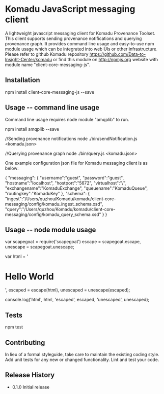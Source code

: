 Komadu JavaScript messaging client
=========

A lightweight javascript messaging client for Komadu Provenance Toolset. This client supports sending provenance notifications and querying provenance graph. It provides command line usage and easy-to-use npm module usage which can be integrated into web UIs or other infrastructure. Please refer to github Komadu repository https://github.com/Data-to-Insight-Center/komadu or find this module on http://npmjs.org website with module name "client-core-messaging-js".

## Installation

  npm install client-core-messaging-js --save

## Usage -- command line usage

Command line usage requires node module "amqplib" to run.


  npm install amqplib --save

  
  //Sending provenance notifications
  node ./bin/sendNotification.js <komadu.json> <notification xml>



  //Querying provenance graph
  node ./bin/query.js <komadu.json> <query xml> <output path>


  
  One example configuration json file for Komadu messaging client is as below:

  
  {
     "messaging":
     {
        "username":"guest",
        "password":"guest",
        "hostname":"localhost",
        "hostport":"5672",
        "virtualhost":"/",
        "exchangename":"KomaduExchange",
        "queuename":"KomaduQueue",
        "routingkey":"KomaduKey"
     },
     "schema":
     {
        "ingest":"/Users/quzhou/Komadu/komadu/client-core-messaging/config/komadu_ingest_schema.xsd",
        "query":"/Users/quzhou/Komadu/komadu/client-core-messaging/config/komadu_query_schema.xsd"
     }
}


## Usage -- node module usage

  var scapegoat = require('scapegoat')
      escape = scapegoat.escape,
      unescape = scapegoat.unescape;

  var html = '<h1>Hello World</h1>',
      escaped = escape(html),
      unescaped = unescape(escaped);

  console.log('html', html, 'escaped', escaped, 'unescaped', unescaped);

## Tests

  npm test

## Contributing

In lieu of a formal styleguide, take care to maintain the existing coding style.
Add unit tests for any new or changed functionality. Lint and test your code.

## Release History

* 0.1.0 Initial release
